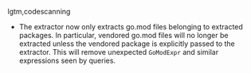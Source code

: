 lgtm,codescanning
* The extractor now only extracts go.mod files belonging to extracted packages. In particular, vendored go.mod files will no longer be extracted unless the vendored package is explicitly passed to the extractor. This will remove unexpected `GoModExpr` and similar expressions seen by queries.
